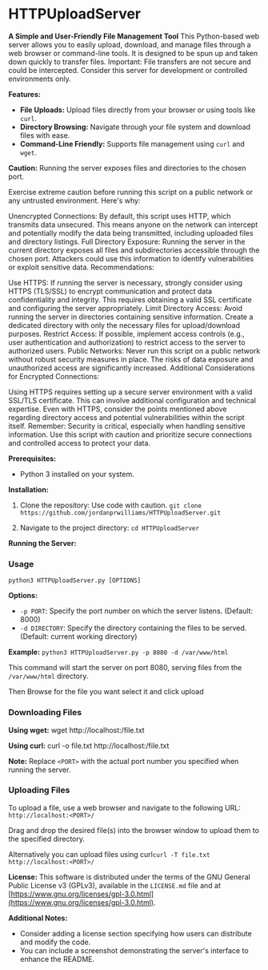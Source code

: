 # HTTPUploadServer
**A Simple and User-Friendly File Management Tool**
This Python-based web server allows you to easily upload, download, and manage files through a web browser or command-line tools. It is designed to be spun up and taken down quickly to transfer files. Important: File transfers are not secure and could be intercepted. Consider this server for development or controlled environments only.

**Features:**
* **File Uploads:** Upload files directly from your browser or using tools like `curl`.
* **Directory Browsing:** Navigate through your file system and download files with ease.
* **Command-Line Friendly:** Supports file management using `curl` and `wget`.

**Caution:**
Running the server exposes files and directories to the chosen port.

Exercise extreme caution before running this script on a public network or any untrusted environment. Here's why:

Unencrypted Connections: By default, this script uses HTTP, which transmits data unsecured. This means anyone on the network can intercept and potentially modify the data being transmitted, including uploaded files and directory listings.
Full Directory Exposure: Running the server in the current directory exposes all files and subdirectories accessible through the chosen port. Attackers could use this information to identify vulnerabilities or exploit sensitive data.
Recommendations:

Use HTTPS: If running the server is necessary, strongly consider using HTTPS (TLS/SSL) to encrypt communication and protect data confidentiality and integrity. This requires obtaining a valid SSL certificate and configuring the server appropriately.
Limit Directory Access: Avoid running the server in directories containing sensitive information. Create a dedicated directory with only the necessary files for upload/download purposes.
Restrict Access: If possible, implement access controls (e.g., user authentication and authorization) to restrict access to the server to authorized users.
Public Networks: Never run this script on a public network without robust security measures in place. The risks of data exposure and unauthorized access are significantly increased.
Additional Considerations for Encrypted Connections:

Using HTTPS requires setting up a secure server environment with a valid SSL/TLS certificate. This can involve additional configuration and technical expertise.
Even with HTTPS, consider the points mentioned above regarding directory access and potential vulnerabilities within the script itself.
Remember: Security is critical, especially when handling sensitive information. Use this script with caution and prioritize secure connections and controlled access to protect your data.

**Prerequisites:**
* Python 3 installed on your system.

**Installation:**
1. Clone the repository:
Use code with caution.
```git clone https://github.com/jordanprwilliams/HTTPUploadServer.git```

2. Navigate to the project directory:
```cd HTTPUploadServer```

**Running the Server:**
### Usage
```python3 HTTPUploadServer.py [OPTIONS]```

**Options:**
* `-p PORT`: Specify the port number on which the server listens. (Default: 8000)
* `-d DIRECTORY`: Specify the directory containing the files to be served. (Default: current working directory)

**Example:**
```python3 HTTPUploadServer.py -p 8080 -d /var/www/html```

This command will start the server on port 8080, serving files from the `/var/www/html` directory.

Then Browse for the file you want select it and click upload

### Downloading Files
**Using wget:**
wget http://localhost:<PORT>/file.txt

**Using curl:**
curl -o file.txt http://localhost:<PORT>/file.txt

**Note:** Replace `<PORT>` with the actual port number you specified when running the server.

### Uploading Files
To upload a file, use a web browser and navigate to the following URL:
```http://localhost:<PORT>/```

Drag and drop the desired file(s) into the browser window to upload them to the specified directory.

Alternatively you can upload files using curl```curl -T file.txt http://localhost:<PORT>/```

**License:**
This software is distributed under the terms of the GNU General Public License v3 (GPLv3), available in the `LICENSE.md` file and at [https://www.gnu.org/licenses/gpl-3.0.html](https://www.gnu.org/licenses/gpl-3.0.html).

**Additional Notes:**

* Consider adding a license section specifying how users can distribute and modify the code.
* You can include a screenshot demonstrating the server's interface to enhance the README.